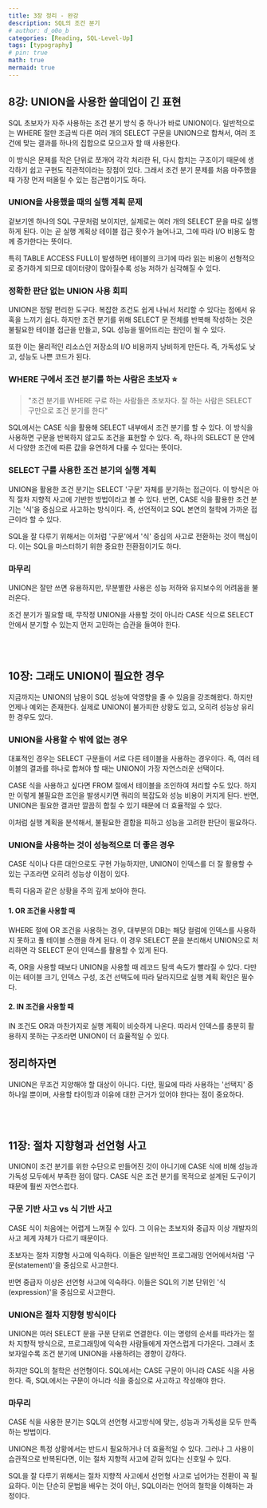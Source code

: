 ```yaml
---
title: 3장 정리 - 완강
description: SQL의 조건 분기
# author: d_o0o_b
categories: [Reading, SQL-Level-Up]
tags: [typography]
# pin: true
math: true
mermaid: true
---
```


## 8강: UNION을 사용한 쓸데업이 긴 표현

SQL 초보자가 자주 사용하는 조건 분기 방식 중 하나가 바로 UNION이다.
일반적으로는 WHERE 절만 조금씩 다른 여러 개의 SELECT 구문을 UNION으로 합쳐서,
여러 조건에 맞는 결과를 하나의 집합으로 모으고자 할 때 사용한다.

이 방식은 문제를 작은 단위로 쪼개어 각각 처리한 뒤, 다시 합치는 구조이기 때문에
생각하기 쉽고 구현도 직관적이라는 장점이 있다.
그래서 조건 분기 문제를 처음 마주했을 때 가장 먼저 떠올릴 수 있는 접근법이기도 하다.

### UNION을 사용했을 때의 실행 계획 문제

겉보기엔 하나의 SQL 구문처럼 보이지만, 실제로는 여러 개의 SELECT 문을 따로 실행하게 된다.
이는 곧 실행 계획상 테이블 접근 횟수가 늘어나고,
그에 따라 I/O 비용도 함께 증가한다는 뜻이다.

특히 TABLE ACCESS FULL이 발생하면
테이블의 크기에 따라 읽는 비용이 선형적으로 증가하게 되므로
데이터량이 많아질수록 성능 저하가 심각해질 수 있다.


### 정확한 판단 없는 UNION 사용 회피

UNION은 정말 편리한 도구다.
복잡한 조건도 쉽게 나눠서 처리할 수 있다는 점에서 유혹을 느끼기 쉽다.
하지만 조건 분기를 위해 SELECT 문 전체를 반복해 작성하는 것은
불필요한 테이블 접근을 만들고,
SQL 성능을 떨어뜨리는 원인이 될 수 있다.

또한 이는 물리적인 리소스인 저장소의 I/O 비용까지 낭비하게 만든다.
즉, 가독성도 낮고, 성능도 나쁜 코드가 된다.

### WHERE 구에서 조건 분기를 하는 사람은 초보자 ⭐️
>"조건 분기를 WHERE 구로 하는 사람들은 초보자다. 잘 하는 사람은 SELECT 구만으로 조건 분기를 한다"

SQL에서는 CASE 식을 활용해 SELECT 내부에서 조건 분기를 할 수 있다.
이 방식을 사용하면 구문을 반복하지 않고도 조건을 표현할 수 있다.
즉, 하나의 SELECT 문 안에서 다양한 조건에 따른 값을 유연하게 다룰 수 있다는 뜻이다.


### SELECT 구를 사용한 조건 분기의 실행 계획
UNION을 활용한 조건 분기는 SELECT '구문' 자체를 분기하는 접근이다.
이 방식은 아직 절차 지향적 사고에 기반한 방법이라고 볼 수 있다.
반면, CASE 식을 활용한 조건 분기는 '식'을 중심으로 사고하는 방식이다.
즉, 선언적이고 SQL 본연의 철학에 가까운 접근이라 할 수 있다.

SQL을 잘 다루기 위해서는
이처럼 '구문'에서 '식' 중심의 사고로 전환하는 것이 핵심이다.
이는 SQL을 마스터하기 위한 중요한 전환점이기도 하다.

### 마무리
UNION은 잘만 쓰면 유용하지만,
무분별한 사용은 성능 저하와 유지보수의 어려움을 불러온다.

조건 분기가 필요할 때,
무작정 UNION을 사용할 것이 아니라
CASE 식으로 SELECT 안에서 분기할 수 있는지 먼저 고민하는 습관을 들여야 한다.

<br/>
<br/>

## 10장: 그래도 UNION이 필요한 경우
지금까지는 UNION의 남용이 SQL 성능에 악영향을 줄 수 있음을 강조해왔다.
하지만 언제나 예외는 존재한다. 실제로 UNION이 불가피한 상황도 있고, 오히려 성능상 유리한 경우도 있다.


### UNION을 사용할 수 밖에 없는 경우
대표적인 경우는 SELECT 구문들이 서로 다른 테이블을 사용하는 경우이다.
즉, 여러 테이블의 결과를 하나로 합쳐야 할 때는 UNION이 가장 자연스러운 선택이다.

CASE 식을 사용하고 싶다면 FROM 절에서 테이블을 조인하여 처리할 수도 있다.
하지만 이렇게 불필요한 조인을 발생시키면 쿼리의 복잡도와 성능 비용이 커지게 된다.
반면, UNION은 필요한 결과만 깔끔히 합칠 수 있기 때문에 더 효율적일 수 있다.

이처럼 실행 계획을 분석해서, 불필요한 결합을 피하고 성능을 고려한 판단이 필요하다.


### UNION을 사용하는 것이 성능적으로 더 좋은 경우
CASE 식이나 다른 대안으로도 구현 가능하지만,
UNION이 인덱스를 더 잘 활용할 수 있는 구조라면 오히려 성능상 이점이 있다.

특히 다음과 같은 상황을 주의 깊게 보아야 한다.

#### 1. OR 조건을 사용할 때
WHERE 절에 OR 조건을 사용하는 경우,
대부분의 DB는 해당 컬럼에 인덱스를 사용하지 못하고 풀 테이블 스캔을 하게 된다.
이 경우 SELECT 문을 분리해서 UNION으로 처리하면
각 SELECT 문이 인덱스를 활용할 수 있게 된다.

즉, OR을 사용할 때보다 UNION을 사용할 때 레코드 탐색 속도가 빨라질 수 있다.
다만 이는 테이블 크기, 인덱스 구성, 조건 선택도에 따라 달라지므로 실행 계획 확인은 필수다.


#### 2. IN 조건을 사용할 때
IN 조건도 OR과 마찬가지로 실행 계획이 비슷하게 나온다.
따라서 인덱스를 충분히 활용하지 못하는 구조라면
UNION이 더 효율적일 수 있다.


## 정리하자면
UNION은 무조건 지양해야 할 대상이 아니다.
다만, 필요에 따라 사용하는 '선택지' 중 하나일 뿐이며,
사용할 타이밍과 이유에 대한 근거가 있어야 한다는 점이 중요하다.


<br/>
<br/>


## 11장: 절차 지향형과 선언형 사고
UNION이 조건 분기를 위한 수단으로 만들어진 것이 아니기에
CASE 식에 비해 성능과 가독성 모두에서 부족한 점이 많다.
CASE 식은 조건 분기를 목적으로 설계된 도구이기 때문에 훨씬 자연스럽다.


### 구문 기반 사고 vs 식 기반 사고
CASE 식이 처음에는 어렵게 느껴질 수 있다.
그 이유는 초보자와 중급자 이상 개발자의 사고 체계 자체가 다르기 때문이다.

초보자는 절차 지향형 사고에 익숙하다.
이들은 일반적인 프로그래밍 언어에서처럼 '구문(statement)'을 중심으로 사고한다.

반면 중급자 이상은 선언형 사고에 익숙하다.
이들은 SQL의 기본 단위인 '식(expression)'을 중심으로 사고한다.

### UNION은 절차 지향형 방식이다
UNION은 여러 SELECT 문을 구문 단위로 연결한다.
이는 명령의 순서를 따라가는 절차 지향적 방식으로, 프로그래밍에 익숙한 사람들에게 자연스럽게 다가온다.
그래서 초보자일수록 조건 분기에 UNION을 사용하려는 경향이 강하다.

하지만 SQL의 철학은 선언형이다.
SQL에서는 CASE 구문이 아니라 CASE 식을 사용한다.
즉, SQL에서는 구문이 아니라 식을 중심으로 사고하고 작성해야 한다.

### 마무리
CASE 식을 사용한 분기는
SQL의 선언형 사고방식에 맞는, 성능과 가독성을 모두 만족하는 방법이다.

UNION은 특정 상황에서는 반드시 필요하거나 더 효율적일 수 있다.
그러나 그 사용이 습관적으로 반복된다면,
이는 절차 지향적 사고에 갇혀 있다는 신호일 수 있다.

SQL을 잘 다루기 위해서는
절차 지향적 사고에서 선언형 사고로 넘어가는 전환이 꼭 필요하다.
이는 단순히 문법을 배우는 것이 아닌, SQL이라는 언어의 철학을 이해하는 과정이다.
